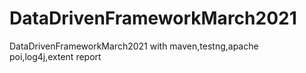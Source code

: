 # DataDrivenFrameworkMarch2021
DataDrivenFrameworkMarch2021 with maven,testng,apache poi,log4j,extent report
